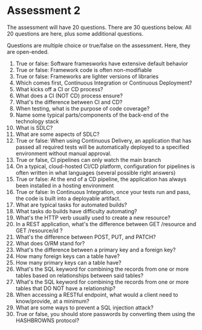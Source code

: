 # Assessment 2

The assessment will have 20 questions. There are 30 questions below. All 20 questions are here, plus 
some additional questions.

Questions are multiple choice or true/false on the assessment. Here, they are open-ended.

1. True or false: Software framesworks have extensive default behavior
1. True or false: Framework code is often non-modifiable
1. True or false: Frameworks are lighter versions of libraries
1. Which comes first, Continuous Integration or Continuous Deployment?
1. What kicks off a CI or CD process?
1. What does a CI (NOT CD) process ensure?
1. What's the difference between CI and CD?
1. When testing, what is the purpose of code coverage?
1. Name some typical parts/components of the back-end of the technology stack
1. What is SDLC?
1. What are some aspects of SDLC? 
1. True or false: When using Continuous Delivery, an application that has passed all required tests will be automatically deployed to a specified environment without manual approval.
1. True or false, CI pipelines can only watch the main branch
1. On a typical, cloud-hosted CI/CD platform, configuration for pipelines is often written in what languages (several possible right answers)
1. True or false: At the end of a CD pipeline, the application has always been installed in a hosting environment
1. True or false: In Continuous Integration, once your tests run and pass, the code is built into a deployable artifact. 
1. What are typical tasks for automated builds?
1. What tasks do builds have difficulty automating? 
1. What's the HTTP verb usually used to create a new resource?
1. In a REST application, what's the difference between GET /resource and GET /resource/id ?
1. What's the difference between POST, PUT, and PATCH?
1. What does O/RM stand for?
1. What's the difference between a primary key and a foreign key?
1. How many foreign keys can a table have?
1. How many primary keys can a table have?
1. What's the SQL keyword for combining the records from one or more tables based on relationships between said tables?
1. What's the SQL keyword for combining the records from one or more tables that DO NOT have a relationship?
1. When accessing a RESTful endpoint, what would a client need to know/provide, at a minimum? 
1. What are some ways to prevent a SQL injection attack?
1. True or false, you should store passwords by converting them using the HASHBROWNS protocol?
